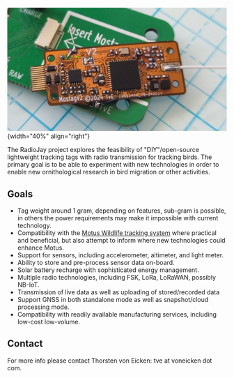 ![glossy screen capture](index-pic.jpg){width="40%" align="right"}

The RadioJay project explores the feasibility of "DIY"/open-source lightweight tracking
tags with radio transmission for tracking birds.
The primary goal is to be able to experiment with new technologies in order to enable new
ornithological research in bird migration or other activities.

## Goals

- Tag weight around 1 gram, depending on features, sub-gram is possible, in others
  the power requirements may make it impossible with current technology.
- Compatibility with the [Motus Wildlife tracking system](https://motus.org) where
  practical and beneficial, but also attempt to inform where new technologies could enhance Motus.
- Support for sensors, including accelerometer, altimeter, and light meter.
- Ability to store and pre-process sensor data on-board.
- Solar battery recharge with sophisticated energy management.
- Multiple radio technologies, including FSK, LoRa, LoRaWAN, possibly NB-IoT.
- Transmission of live data as well as uploading of stored/recorded data
- Support GNSS in both standalone mode as well as snapshot/cloud processing mode.
- Compatibility with readily available manufacturing services, including low-cost low-volume.

## Contact

For more info please contact Thorsten von Eicken: tve at voneicken dot com.
